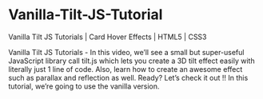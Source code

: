 # Vanilla-Tilt-JS-Tutorial
Vanilla Tilt JS Tutorials | Card Hover Effects | HTML5 | CSS3

Vanilla Tilt JS Tutorials - In this video, we’ll see a small but super-useful JavaScript library call tilt.js which lets you create a 3D tilt effect easily with literally just 1 line of code. Also, learn how to create an awesome effect such as parallax and reflection as well. Ready? Let’s check it out !! In this tutorial, we’re going to use the vanilla version. 
